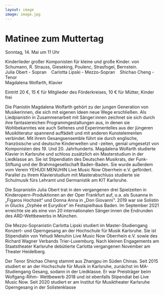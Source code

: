 ```yaml
---
layout: image
image: image.jpg
---
```


# Matinee zum Muttertag
   

Sonntag, 14. Mai um 11 Uhr

Kinderlieder großer Komponisten für kleine und große Kinder. 
von Schumann, R. Strauss, Gieseking, Poulenc, Strasfogel, Bernstein. 
   
Julia Obert - Sopran    Carlotta Lipski - Mezzo-Sopran    Shichao Cheng - Tenor   
Magdalena Wolfarth, Klavier 

Eintritt 20 €, 15 € für Mitglieder des Förderkreises, 10 € für Mütter,
Kinder frei


Die Pianistin Magdalena Wolfarth 
gehört zu der jungen Generation von Musikerinnen, die sich mit eigenen Ideen neue Wege erschließen. Als Liedpianistin in Zusammenarbeit mit Sänger:innen zeichnet sie sich durch ihre fantasiereichen Programmgestaltungen aus, in denen sie Wohlbekanntes wie auch Seltenes und Experimentelles aus der jüngeren Musikliteratur spannend auffädelt und mit anderen Kunstelementen verbindet. Mit ihrem Gesangsensemble führt sie durch englische, französische und deutsche Kinderwelten und -zeiten, genial umgesetzt von Komponisten des 19. Und 20. Jahrhunderts. 
Magdalena Wolfarth studierte Klavier in Karlsruhe und schloss zusätzlich ein Masterstudium in der Liedklasse an. Sie ist Stipendiatin des Deutschen Musikrats, der Funk-Stiftung und der Brahmsgesellschaft Baden-Baden. Sie wurde außerdem vom Verein YEHUDI MENUHIN Live Music Now Oberrhein e.V. gefördert. Parallel zu ihrem Klavierstudium mit Masterabschluss studierte sie Schulmusik fürs Lehramt und Germanistik am KIT Karlsruhe. 


Die Sopranistin Julia Obert trat in den vergangenen drei Spielzeiten in Kinderopern-Produktionen an der Oper Frankfurt auf, u.a. als Susanna in „Figaros Hochzeit“ und Donna Anna in „Don Giovanni“. 2019 war sie Solistin in Glucks „Orphée et Eurydice“ im Festspielhaus Baden. Im September 2021 erreichte sie als eine von 20 internationalen Sänger:innen die Endrunden des ARD-Wettbewerbs in München. 


Die Mezzo-Sopranistin Carlotta Lipski studiert im Master-Studiengang Konzert- und Operngesang an der Hochschule für Musik Karlsruhe. Sie ist Stipendiatin von Yehudi Menuhin Live Music Now Oberrhein e.V. sowie des Richard Wagner Verbands Trier-Luxemburg. Nach kleinen Engagements am Staatstheater Karlsruhe debütierte Carlotta vergangenen November am Theater Heidelberg.
  
Der Tenor Shichao Cheng stammt aus Zhangpu im Süden Chinas. Seit 2015 studiert er an der Hochschule für Musik in Karlsruhe, zunächst im MA-Studiengang Gesang, sodann in der Liedklasse. Er war Preisträger beim Wolfgang-Rihm- Wettbewerb 2018 und ist ebenfalls Stipendiat bei Live Music Now. Seit 2020 studiert er am Institut für Musiktheater Karlsruhe Operngesang in der Solistenklasse
